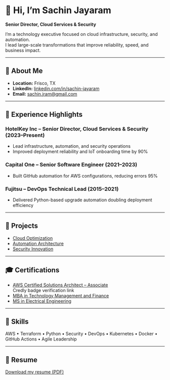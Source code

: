 # 👋 Hi, I’m Sachin Jayaram

**Senior Director, Cloud Services & Security**

I’m a technology executive focused on cloud infrastructure, security, and automation.  
I lead large-scale transformations that improve reliability, speed, and business impact.

---

## 🧭 About Me
- **Location:** Frisco, TX  
- **LinkedIn:** [linkedin.com/in/sachin-jayaram](https://www.linkedin.com/in/sachin-jayaram/)  
- **Email:** [sachin.jram@gmail.com](mailto:sachin.jram@gmail.com)

---

## 💼 Experience Highlights

### **HotelKey Inc – Senior Director, Cloud Services & Security (2023–Present)**
- Lead infrastructure, automation, and security operations
- Improved deployment reliability and IoT onboarding time by 90%

### **Capital One – Senior Software Engineer (2021–2023)**
- Built GitHub automation for AWS configurations, reducing errors 95%

### **Fujitsu – DevOps Technical Lead (2015–2021)**
- Delivered Python-based upgrade automation doubling deployment efficiency

---

## 🧩 Projects
- [Cloud Optimization](projects/cloud-optimization.md)
- [Automation Architecture](projects/automation-architecture.md)
- [Security Innovation](projects/security-innovation.md)

---

## 🎓 Certifications
- [AWS Certified Solutions Architect – Associate](https://www.credly.com/badges/304dfbe0-affe-447d-a6d4-d251085e80b4/public_url)  
  Credly badge verification link
- [MBA in Technology Management and Finance](certs/mba-tech-management.pdf)
- [MS in Electrical Engineering](certs/ms-electrical-engineering.pdf)

---

## 🧰 Skills
AWS • Terraform • Python • Security • DevOps • Kubernetes • Docker • GitHub Actions • Agile Leadership

---

## 📄 Resume
[Download my resume (PDF)](resume/sachinjayaram.pdf)
